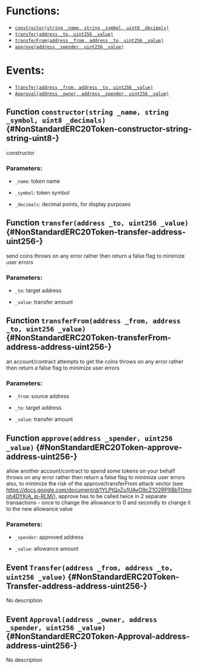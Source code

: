 

# Functions:
- [`constructor(string _name, string _symbol, uint8 _decimals)`](#NonStandardERC20Token-constructor-string-string-uint8-)
- [`transfer(address _to, uint256 _value)`](#NonStandardERC20Token-transfer-address-uint256-)
- [`transferFrom(address _from, address _to, uint256 _value)`](#NonStandardERC20Token-transferFrom-address-address-uint256-)
- [`approve(address _spender, uint256 _value)`](#NonStandardERC20Token-approve-address-uint256-)

# Events:
- [`Transfer(address _from, address _to, uint256 _value)`](#NonStandardERC20Token-Transfer-address-address-uint256-)
- [`Approval(address _owner, address _spender, uint256 _value)`](#NonStandardERC20Token-Approval-address-address-uint256-)

## Function `constructor(string _name, string _symbol, uint8 _decimals)` {#NonStandardERC20Token-constructor-string-string-uint8-}
constructor

### Parameters:
- `_name`:        token name

- `_symbol`:      token symbol

- `_decimals`:    decimal points, for display purposes
## Function `transfer(address _to, uint256 _value)` {#NonStandardERC20Token-transfer-address-uint256-}
send coins
throws on any error rather then return a false flag to minimize user errors

### Parameters:
- `_to`:      target address

- `_value`:   transfer amount

## Function `transferFrom(address _from, address _to, uint256 _value)` {#NonStandardERC20Token-transferFrom-address-address-uint256-}
an account/contract attempts to get the coins
throws on any error rather then return a false flag to minimize user errors

### Parameters:
- `_from`:    source address

- `_to`:      target address

- `_value`:   transfer amount

## Function `approve(address _spender, uint256 _value)` {#NonStandardERC20Token-approve-address-uint256-}
allow another account/contract to spend some tokens on your behalf
throws on any error rather then return a false flag to minimize user errors
also, to minimize the risk of the approve/transferFrom attack vector
(see https://docs.google.com/document/d/1YLPtQxZu1UAvO9cZ1O2RPXBbT0mooh4DYKjA_jp-RLM/), approve has to be called twice
in 2 separate transactions - once to change the allowance to 0 and secondly to change it to the new allowance value

### Parameters:
- `_spender`: approved address

- `_value`:   allowance amount


## Event `Transfer(address _from, address _to, uint256 _value)` {#NonStandardERC20Token-Transfer-address-address-uint256-}
No description
## Event `Approval(address _owner, address _spender, uint256 _value)` {#NonStandardERC20Token-Approval-address-address-uint256-}
No description
